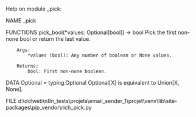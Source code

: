 Help on module _pick:

NAME
    _pick

FUNCTIONS
    pick_bool(*values: Optional[bool]) -> bool
        Pick the first non-none bool or return the last value.

        Args:
            *values (bool): Any number of boolean or None values.

        Returns:
            bool: First non-none boolean.

DATA
    Optional = typing.Optional
        Optional[X] is equivalent to Union[X, None].

FILE
    d:\do\web\n8n_tests\projets\email_sender_1\projet\venv\lib\site-packages\pip\_vendor\rich\_pick.py



